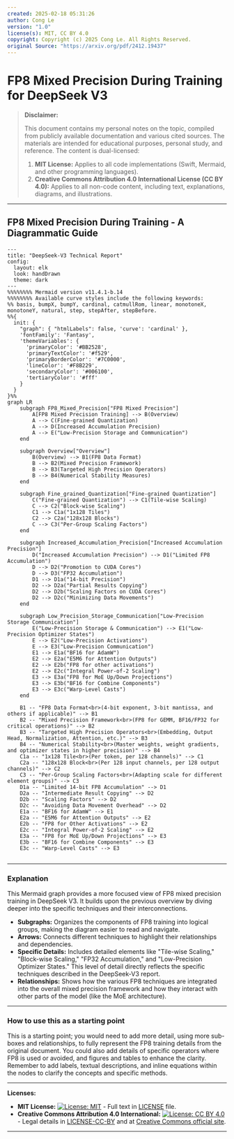 ```yaml
---
created: 2025-02-18 05:31:26
author: Cong Le
version: "1.0"
license(s): MIT, CC BY 4.0
copyright: Copyright (c) 2025 Cong Le. All Rights Reserved.
original Source: "https://arxiv.org/pdf/2412.19437"
---
```




# FP8 Mixed Precision During Training for DeepSeek V3
> **Disclaimer:**
>
> This document contains my personal notes on the topic,
> compiled from publicly available documentation and various cited sources.
> The materials are intended for educational purposes, personal study, and reference.
> The content is dual-licensed:
> 1. **MIT License:** Applies to all code implementations (Swift, Mermaid, and other programming languages).
> 2. **Creative Commons Attribution 4.0 International License (CC BY 4.0):** Applies to all non-code content, including text, explanations, diagrams, and illustrations.
---


## FP8 Mixed Precision During Training - A Diagrammatic Guide



```mermaid
---
title: "DeepSeek-V3 Technical Report"
config:
  layout: elk
  look: handDrawn
  theme: dark
---
%%%%%%%% Mermaid version v11.4.1-b.14
%%%%%%%% Available curve styles include the following keywords:
%% basis, bumpX, bumpY, cardinal, catmullRom, linear, monotoneX, monotoneY, natural, step, stepAfter, stepBefore.
%%{
  init: {
    "graph": { "htmlLabels": false, 'curve': 'cardinal' },
    'fontFamily': 'Fantasy',
    'themeVariables': {
      'primaryColor': '#BB2528',
      'primaryTextColor': '#f529',
      'primaryBorderColor': '#7C0000',
      'lineColor': '#F8B229',
      'secondaryColor': '#006100',
      'tertiaryColor': '#fff'
    }
  }
}%%
graph LR
    subgraph FP8_Mixed_Precision["FP8 Mixed Precision"]
        A[FP8 Mixed Precision Training] --> B(Overview)
        A --> C(Fine-grained Quantization)
        A --> D(Increased Accumulation Precision)
        A --> E("Low-Precision Storage and Communication")
    end

    subgraph Overview["Overview"]
        B(Overview) --> B1(FP8 Data Format)
        B --> B2(Mixed Precision Framework)
        B --> B3(Targeted High Precision Operators)
        B --> B4(Numerical Stability Measures)
    end
    
    subgraph Fine_grained_Quantization["Fine-grained Quantization"]
        C("Fine-grained Quantization") --> C1(Tile-wise Scaling)
        C --> C2("Block-wise Scaling")
        C1 --> C1a("1x128 Tiles")
        C2 --> C2a("128x128 Blocks")
        C --> C3("Per-Group Scaling Factors")
    end

    subgraph Increased_Accumulation_Precision["Increased Accumulation Precision"]
        D("Increased Accumulation Precision") --> D1("Limited FP8 Accumulation")
        D --> D2("Promotion to CUDA Cores")
        D --> D3("FP32 Accumulation")
        D1 --> D1a("14-bit Precision")
        D2 --> D2a("Partial Results Copying")
        D2 --> D2b("Scaling Factors on CUDA Cores")
        D2 --> D2c("Minimizing Data Movements")
    end

    subgraph Low_Precision_Storage_Communication["Low-Precision Storage Communication"]
        E("Low-Precision Storage & Communication") --> E1("Low-Precision Optimizer States")
        E --> E2("Low-Precision Activations")
        E --> E3("Low-Precision Communication")
        E1 --> E1a("BF16 for AdamW")
        E2 --> E2a("E5M6 for Attention Outputs")
        E2 --> E2b("FP8 for other activations")
        E2 --> E2c("Integral Power-of-2 Scaling")
        E3 --> E3a("FP8 for MoE Up/Down Projections")
        E3 --> E3b("BF16 for Combine Components")
        E3 --> E3c("Warp-Level Casts")
    end
    
    B1 -- "FP8 Data Format<br>(4-bit exponent, 3-bit mantissa, and others if applicable)" --> B1
    B2 -- "Mixed Precision Framework<br>(FP8 for GEMM, BF16/FP32 for critical operations)" --> B2
    B3 -- "Targeted High Precision Operators<br>(Embedding, Output Head, Normalization, Attention, etc.)" --> B3
    B4 -- "Numerical Stability<br>(Master weights, weight gradients, and optimizer states in higher precision)" --> B4
    C1a -- "1x128 Tile<br>(Per token, per 128 channels)" --> C1
    C2a -- "128x128 Block<br>(Per 128 input channels, per 128 output channels)" --> C2
    C3 -- "Per-Group Scaling Factors<br>(Adapting scale for different element groups)" --> C3
    D1a -- "Limited 14-bit FP8 Accumulation" --> D1
    D2a -- "Intermediate Result Copying" --> D2
    D2b -- "Scaling Factors" --> D2
    D2c -- "Avoiding Data Movement Overhead" --> D2
    E1a -- "BF16 for AdamW" --> E1
    E2a -- "E5M6 for Attention Outputs" --> E2
    E2b -- "FP8 for Other Activations" --> E2
    E2c -- "Integral Power-of-2 Scaling" --> E2
    E3a -- "FP8 for MoE Up/Down Projections" --> E3
    E3b -- "BF16 for Combine Components" --> E3
    E3c -- "Warp-Level Casts" --> E3


```

---


### Explanation

This Mermaid graph provides a more focused view of FP8 mixed precision training in DeepSeek V3.  It builds upon the previous overview by diving deeper into the specific techniques and their interconnections.

*   **Subgraphs:** Organizes the components of FP8 training into logical groups, making the diagram easier to read and navigate.
*   **Arrows:** Connects different techniques to highlight their relationships and dependencies.
*   **Specific Details:** Includes detailed elements like "Tile-wise Scaling," "Block-wise Scaling," "FP32 Accumulation," and "Low-Precision Optimizer States."  This level of detail directly reflects the specific techniques described in the DeepSeek-V3 report.
*   **Relationships:**  Shows how the various FP8 techniques are integrated into the overall mixed precision framework and how they interact with other parts of the model (like the MoE architecture).


----

### How to use this as a starting point

This is a starting point; you would need to add more detail, using more sub-boxes and relationships, to fully represent the FP8 training details from the original document.  You could also add details of specific operators where FP8 is used or avoided, and figures and tables to enhance the clarity.  Remember to add labels, textual descriptions, and inline equations within the nodes to clarify the concepts and specific methods.




---
**Licenses:**

- **MIT License:**  [![License: MIT](https://img.shields.io/badge/License-MIT-yellow.svg)](LICENSE) - Full text in [LICENSE](LICENSE) file.
- **Creative Commons Attribution 4.0 International:** [![License: CC BY 4.0](https://licensebuttons.net/l/by/4.0/88x31.png)](LICENSE-CC-BY) - Legal details in [LICENSE-CC-BY](LICENSE-CC-BY) and at [Creative Commons official site](http://creativecommons.org/licenses/by/4.0/).

---
